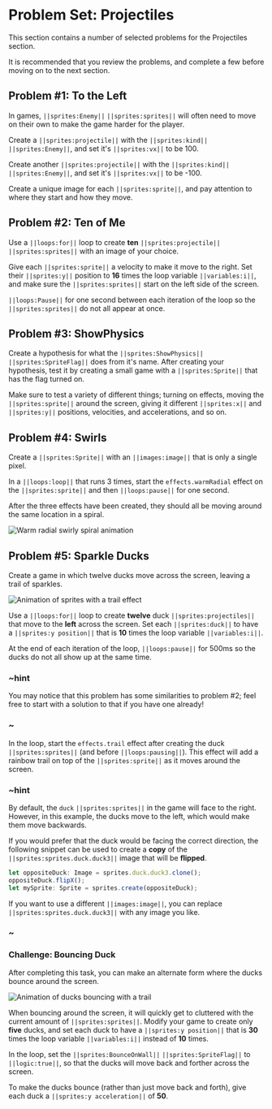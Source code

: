 # Problem Set: Projectiles

This section contains a number of selected problems for the Projectiles section.

It is recommended that you review the problems, and complete a few before moving
on to the next section.

## Problem #1: To the Left

In games, ``||sprites:Enemy||`` ``||sprites:sprites||`` will often need to
move on their own to make the game harder for the player.

Create a ``||sprites:projectile||`` with the ``||sprites:kind||``
``||sprites:Enemy||``, and set it's ``||sprites:vx||`` to be 100.

Create another ``||sprites:projectile||`` with the ``||sprites:kind||``
``||sprites:Enemy||``, and set it's ``||sprites:vx||`` to be -100.

Create a unique image for each ``||sprites:sprite||``,
and pay attention to where they start and how they move.

## Problem #2: Ten of Me

Use a ``||loops:for||`` loop to create **ten** ``||sprites:projectile||``
``||sprites:sprites||`` with an image of your choice.

Give each ``||sprites:sprite||`` a velocity to make it move to the right.
Set their ``||sprites:y||`` position to **16** times the loop variable
``||variables:i||``,
and make sure the ``||sprites:sprites||`` start on the
left side of the screen.

``||loops:Pause||`` for one second between each iteration of the loop
so the ``||sprites:sprites||`` do not all appear at once.

## Problem #3: ShowPhysics

Create a hypothesis for what the ``||sprites:ShowPhysics||``
``||sprites:SpriteFlag||`` does from it's name.
After creating your hypothesis,
test it by creating a small game with a ``||sprites:Sprite||`` that has
the flag turned on.

Make sure to test a variety of different things;
turning on effects,
moving the ``||sprites:sprite||`` around the screen,
giving it different ``||sprites:x||`` and ``||sprites:y||`` positions,
velocities,
and accelerations,
and so on.

## Problem #4: Swirls

Create a ``||sprites:Sprite||`` with an ``||images:image||`` that is only a single pixel.

In a ``||loops:loop||`` that runs 3 times,
start the ``effects.warmRadial`` effect on the ``||sprites:sprite||``
and then ``||loops:pause||`` for one second.

After the three effects have been created,
they should all be moving around the same location in a spiral.

![Warm radial swirly spiral animation](/static/courses/csintro3/structure/warm-radial-spiral.gif)

## Problem #5: Sparkle Ducks

Create a game in which twelve ducks move across the screen,
leaving a trail of sparkles.

![Animation of sprites with a trail effect](/static/courses/csintro3/structure/sparkle-ducks.gif)

Use a ``||loops:for||`` loop to create **twelve** duck
``||sprites:projectiles||`` that move to the **left** across the screen.
Set each ``||sprites:duck||`` to have a ``||sprites:y position||`` that is
**10** times the loop variable ``||variables:i||``.

At the end of each iteration of the loop,
``||loops:pause||`` for 500ms so the ducks do not all show up at the same time.

### ~hint

You may notice that this problem has some similarities to problem #2;
feel free to start with a solution to that if you have one already!

### ~

In the loop, start the ``effects.trail`` effect after
creating the duck ``||sprites:sprites||`` (and before ``||loops:pausing||``).
This effect will add a rainbow trail on top of the ``||sprites:sprite||`` as it moves
around the screen.

### ~hint

By default, the ``duck`` ``||sprites:sprites||`` in the game will
face to the right.
However, in this example, the ducks move to the left,
which would make them move backwards.

If you would prefer that the duck would be facing the correct direction,
the following snippet can be used to create a **copy** of the
``||sprites:sprites.duck.duck3||`` image that will be **flipped**.

```typescript
let oppositeDuck: Image = sprites.duck.duck3.clone();
oppositeDuck.flipX();
let mySprite: Sprite = sprites.create(oppositeDuck);
```

If you want to use a different ``||images:image||``,
you can replace ``||sprites:sprites.duck.duck3||`` with any image you like.

### ~

### Challenge: Bouncing Duck

After completing this task,
you can make an alternate form where the ducks bounce around the screen.

![Animation of ducks bouncing with a trail](/static/courses/csintro3/structure/bouncing-duck.gif)

When bouncing around the screen,
it will quickly get to cluttered with the current amount of ``||sprites:sprites||``.
Modify your game to create only **five** ducks,
and set each duck to have a ``||sprites:y position||`` that is
**30** times the loop variable ``||variables:i||`` instead of **10** times.

In the loop,
set the ``||sprites:BounceOnWall||`` ``||sprites:SpriteFlag||`` to ``||logic:true||``,
so that the ducks will move back and forther across the screen.

To make the ducks bounce (rather than just move back and forth),
give each duck a ``||sprites:y acceleration||`` of **50**.
